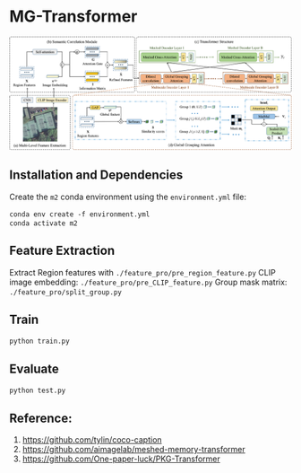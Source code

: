# MG-Transformer
<p align="center">
  <img src="images/MG-Transformer.png" alt="MG-Transformer" width="800"/>
</p>

## Installation and Dependencies
Create the `m2` conda environment using the `environment.yml` file:
```
conda env create -f environment.yml
conda activate m2
```
## Feature Extraction
Extract Region features with `./feature_pro/pre_region_feature.py`
CLIP image embedding: `./feature_pro/pre_CLIP_feature.py`
Group mask matrix: `./feature_pro/split_group.py`


## Train
```
python train.py
```

## Evaluate
```
python test.py
```


## Reference:
1. https://github.com/tylin/coco-caption
2. https://github.com/aimagelab/meshed-memory-transformer
3. https://github.com/One-paper-luck/PKG-Transformer
